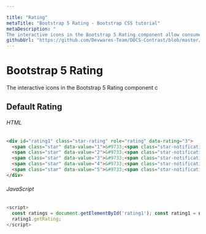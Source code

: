 ```yaml
---

title: "Rating"
metaTitle: "Bootstrap 5 Rating - Bootstrap CSS tutorial"
metaDescription: "
The interactive icons in the Bootstrap 5 Rating component allow consumers to share their thoughts on your product."
githubUrl: "https://github.com/Devwares-Team/DOCS-Contrast/blob/master/content/contrast/javascript/components/rating.md"
---
```

# Bootstrap 5 Rating

The interactive icons in the Bootstrap 5 Rating component c

## Default Rating

<Rating1/>

###### HTML

```html
<div id="rating1" class="star-rating" role="rating" data-rating="3">
  <span class="star" data-value="1">&#9733;<span class="star-notification">Abysmal</span></span>
  <span class="star" data-value="2">&#9733;<span class="star-notification">Bad</span></span>
  <span class="star" data-value="3">&#9733;<span class="star-notification">Ok</span></span>
  <span class="star" data-value="4">&#9733;<span class="star-notification">Good</span></span>
  <span class="star" data-value="5">&#9733;<span class="star-notification">Excellent</span></span>
</div>
```

###### JavaScript

```js
<script>
  const ratings = document.getElementById('rating1'); const rating1 = new CDB.Rating(ratings);
  rating1.getRating;
</script>
```
